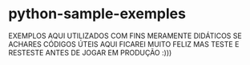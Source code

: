 # python-sample-exemples

EXEMPLOS AQUI UTILIZADOS COM FINS MERAMENTE DIDÁTICOS SE ACHARES CÓDIGOS ÚTEIS AQUI FICAREI MUITO FELIZ MAS TESTE E RESTESTE ANTES DE JOGAR EM PRODUÇÃO :)))



